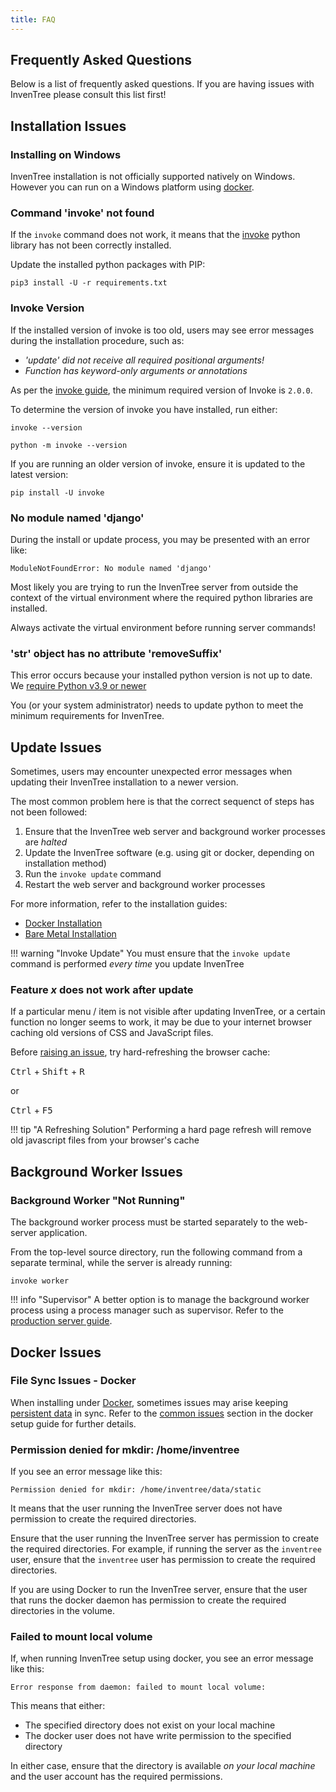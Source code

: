 ```yaml
---
title: FAQ
---
```


## Frequently Asked Questions

Below is a list of frequently asked questions. If you are having issues with InvenTree please consult this list first!

## Installation Issues

### Installing on Windows

InvenTree installation is not officially supported natively on Windows. However you can run on a Windows platform using [docker](./start/docker.md).

### Command 'invoke' not found

If the `invoke` command does not work, it means that the [invoke](https://pypi.org/project/invoke/) python library has not been correctly installed.

Update the installed python packages with PIP:

```
pip3 install -U -r requirements.txt
```

### Invoke Version

If the installed version of invoke is too old, users may see error messages during the installation procedure, such as:

- *'update' did not receive all required positional arguments!*
- *Function has keyword-only arguments or annotations*

As per the [invoke guide](./start/intro.md#invoke), the minimum required version of Invoke is `2.0.0`.

To determine the version of invoke you have installed, run either:

```
invoke --version
```
```
python -m invoke --version
```

If you are running an older version of invoke, ensure it is updated to the latest version:

```
pip install -U invoke
```

### No module named 'django'

During the install or update process, you may be presented with an error like:

```
ModuleNotFoundError: No module named 'django'
```

Most likely you are trying to run the InvenTree server from outside the context of the virtual environment where the required python libraries are installed.

Always activate the virtual environment before running server commands!

### 'str' object has no attribute 'removeSuffix'

This error occurs because your installed python version is not up to date. We [require Python v3.9 or newer](./start/intro.md#python-requirements)

You (or your system administrator) needs to update python to meet the minimum requirements for InvenTree.

## Update Issues

Sometimes, users may encounter unexpected error messages when updating their InvenTree installation to a newer version.

The most common problem here is that the correct sequenct of steps has not been followed:

1. Ensure that the InvenTree web server and background worker processes are *halted*
1. Update the InvenTree software (e.g. using git or docker, depending on installation method)
1. Run the `invoke update` command
1. Restart the web server and background worker processes

For more information, refer to the installation guides:

- [Docker Installation](./start/docker_prod.md#updating-inventree)
- [Bare Metal Installation](./start/install.md#updating-inventree)

!!! warning "Invoke Update"
    You must ensure that the `invoke update` command is performed *every time* you update InvenTree

### Feature *x* does not work after update

If a particular menu / item is not visible after updating InvenTree, or a certain function no longer seems to work, it may be due to your internet browser caching old versions of CSS and JavaScript files.

Before [raising an issue](https://github.com/inventree/inventree/issues), try hard-refreshing the browser cache:

<kbd>Ctrl</kbd> + <kbd>Shift</kbd> + <kbd>R</kbd>

or

<kbd>Ctrl</kbd> + <kbd>F5</kbd>

!!! tip "A Refreshing Solution"
    Performing a hard page refresh will remove old javascript files from your browser's cache

## Background Worker Issues

### Background Worker "Not Running"

The background worker process must be started separately to the web-server application.

From the top-level source directory, run the following command from a separate terminal, while the server is already running:

```
invoke worker
```

!!! info "Supervisor"
    A better option is to manage the background worker process using a process manager such as supervisor. Refer to the [production server guide](./start/bare_prod.md).

## Docker Issues

### File Sync Issues - Docker

When installing under [Docker](./start/docker.md), sometimes issues may arise keeping [persistent data](./start/docker.md#persistent-data) in sync. Refer to the [common issues](./start/docker_prod.md#common-issues) section in the docker setup guide for further details.

### Permission denied for mkdir: /home/inventree

If you see an error message like this:

```
Permission denied for mkdir: /home/inventree/data/static
```

It means that the user running the InvenTree server does not have permission to create the required directories.

Ensure that the user running the InvenTree server has permission to create the required directories. For example, if running the server as the `inventree` user, ensure that the `inventree` user has permission to create the required directories.

If you are using Docker to run the InvenTree server, ensure that the user that runs the docker daemon has permission to create the required directories in the volume.

### Failed to mount local volume

If, when running InvenTree setup using docker, you see an error message like this:

```
Error response from daemon: failed to mount local volume:
```

This means that either:

- The specified directory does not exist on your local machine
- The docker user does not have write permission to the specified directory

In either case, ensure that the directory is available *on your local machine* and the user account has the required permissions.
